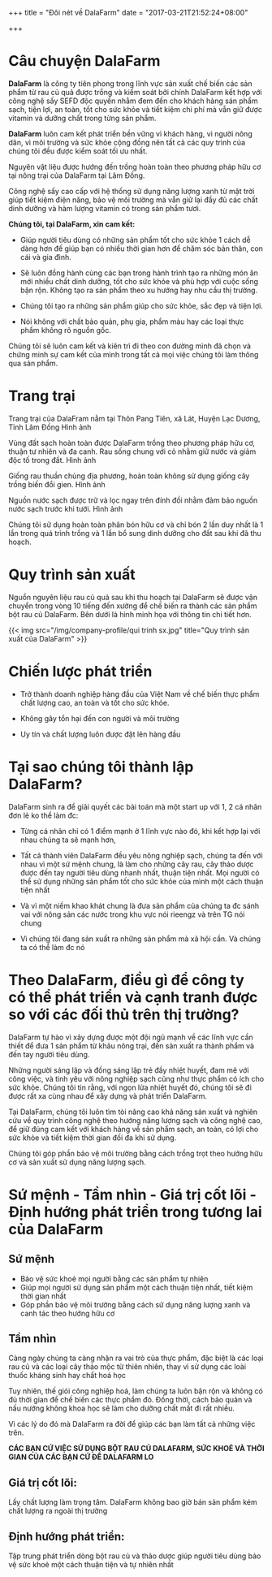 +++
title = "Đôi nét về DalaFarm"
date = "2017-03-21T21:52:24+08:00"

+++
 
# Câu chuyện DalaFarm 

**DalaFarm** là công ty tiên phong trong lĩnh vực sản xuất chế biến các sản phẩm từ rau củ quả được trồng và kiếm soát bởi chính DalaFarm kết hợp với công nghệ sấy SEFD độc quyền nhằm đem đến cho khách hàng sản phẩm sạch, tiện lợi, an toàn, tốt cho sức khỏe và tiết kiệm chi phí mà vẫn giữ được vitamin và dưỡng chất trong từng sản phẩm. 
 
**DalaFarm** luôn cam kết phát triển bền vững vì khách hàng, vì người nông dân, vì môi trường và sức khỏe cộng đồng nên tất cả các quy trình của chúng tôi đều được kiểm soát tối ưu nhất.
  
Nguyên vật liệu được hướng đến trồng hoàn toàn theo phương pháp hữu cơ tại nông trại của DalaFarm tại Lâm Đồng.
 
Công nghệ sấy cao cấp với hệ thống sử dụng năng lượng xanh từ mặt trời giúp tiết kiệm điện năng, bảo vệ môi trường mà vẫn giữ lại đầy đủ các chất dinh dưỡng và hàm lượng vitamin có trong sản phẩm tươi. 
 
**Chúng tôi, tại DalaFarm, xin cam kết:**  

* Giúp người tiêu dùng có những sản phẩm tốt cho sức khỏe 1 cách dễ dàng hơn đế giúp bạn có nhiều thời gian hơn để chăm sóc bản thân, con cái và gia đình.  

* Sẽ luôn đồng hành cùng các bạn trong hành trình tạo ra những món ăn mới nhiều chất dinh dưỡng, tốt cho sức khỏe và phù hợp với cuộc sống bận rộn. Không tạo ra sản phẩm theo xu hướng hay nhu cầu thị trường. 

* Chúng tôi tạo ra những sản phẩm giúp cho sức khỏe, sắc đẹp và tiện lợi.  

* Nói không với chất bảo quản, phụ gia, phẩm màu hay các loại thực phẩm không rõ nguồn gốc.  

Chúng tôi sẽ luôn cam kết và kiên trì đi theo con đường mình đã chọn và chứng minh sự cam kết của mình trong tất cả mọi việc chúng tôi làm thông qua sản phẩm. 
 
# Trang trại 
Trang trại của DalaFram  nằm tại Thôn Pang Tiên, xã Lát, Huyện Lạc Dương, Tỉnh Lâm Đồng 
Hình ảnh 

Vùng đất sạch hoàn toàn được DalaFarm trồng theo phương pháp hữu cơ, thuận tư nhiên và đa canh. Rau sống chung với cỏ nhằm giữ nước và giảm độc tố trong đất. 
Hình ảnh 

Giống rau thuần chủng địa phương, hoàn toàn không sử dụng giống cây trồng biến đổi gien. 
Hình ảnh 

Nguồn nước sạch được trữ và lọc ngay trên đính đồi nhằm đảm bảo nguồn nước sạch trước khi tưới. 
Hình ảnh 

Chúng tôi sử dụng hoàn toàn phân bón hữu cơ và chỉ bón 2 lần duy nhất là 1 lần trong quá trình trồng và 1 lần bổ sung dinh dưỡng cho đất sau khi đã thu hoạch. 

# Quy trình sản xuất
 
Nguồn nguyên liệu rau củ quả sau khi thu hoạch tại DalaFarm sẽ được vận chuyển trong vòng 10 tiếng đến xưởng để chế biến ra thành các sản phẩm bột rau củ DalaFarm. Bên dưới là hình minh họa với thông tin chi tiết hơn. 
 
{{< img src="/img/company-profile/qui trinh sx.jpg" title="Quy trình sản xuất của DalaFarm" >}}
 
# Chiến lược phát triển 

* Trở thành doanh nghiệp hàng đầu của Việt Nam về chế biến thực phẩm chất lượng cao, an toàn và tốt cho sức khỏe. 

* Không gây tổn hại đến con người và môi trường 

* Uy tín và chất lượng luôn được đặt lên hàng đầu 

# Tại sao chúng tôi thành lập DalaFarm?  
DalaFarm sinh ra để giải quyết các bài toán mà một start up với 1, 2 cá nhân đơn lẻ ko thể làm đc: 
 
* Từng cá nhân chỉ có 1 điểm mạnh ở 1 lĩnh vực nào đó, khi kết hợp lại với nhau chúng ta sẽ mạnh hơn,  

* Tất cả thành viên DalaFarm đều yêu nông nghiệp sạch, chúng ta đến với nhau vì một sứ mệnh chung, là làm cho những cây rau, cây thảo dược được đến tay người tiêu dùng nhanh nhất, thuận tiện nhất. Mọi người có thể sử dụng những sản phẩm tốt cho sức khỏe của mình một cách thuận tiện nhất  

* Và vì một niềm khao khát chung là đưa sản phẩm của chúng ta đc sánh vai với nông sản các nước trong khu vực nói rieengz và trên TG nói chung  

* Vì chúng tôi đang sản xuất ra những sản phẩm mà xã hội cần. Và chúng ta có thể làm đc nó  

# Theo DalaFarm, điều gì để công ty có thể phát triển và cạnh tranh được so với các đối thủ trên thị trường?  

DalaFarm tự hào vì xây dựng được một đội ngũ mạnh về các lĩnh vực cần thiết để đưa 1 sản phẩm từ khâu nông trại, đến sản xuất ra thành phẩm và đến tay người tiêu dùng. 

Những người sáng lập và đồng sáng lập trẻ đầy nhiệt huyết, đam mê với công việc, và tình yêu với nông nghiệp sạch cũng như thực phẩm có ích cho sức khỏe. Chúng tôi tin rằng, với ngọn lửa nhiệt huyết đó, chúng tôi sẽ đi được rất xa cùng nhau để xây dựng và phát triển DalaFarm.  

Tại DalaFarm, chúng tôi luôn tìm tòi nâng cao khả năng sản xuất và nghiên cứu về quy trình công nghệ theo hướng năng lượng sạch và công nghệ cao, để giữ đúng cam kết với khách hàng về sản phẩm sạch, an toàn, có lợi cho sức khỏe và tiết kiệm thời gian đối đa khi sử dụng.  

Chúng tôi góp phần bảo vệ môi trường bằng cách trồng trọt theo hướng hữu cơ và sản xuất sử dụng năng lượng sạch.  

# Sứ mệnh - Tầm nhìn - Giá trị cốt lõi - Định hướng phát triển trong tương lai của DalaFarm  

## Sứ mệnh  
* Bảo vệ sức khoẻ mọi người bằng các sản phẩm tự nhiên 
* Giúp mọi người sử dụng sản phẩm một cách thuận tiện nhất, tiết kiệm thời gian nhất 
* Góp phần bảo vệ môi trường bằng cách sử dụng năng lượng xanh và canh tác theo hướng hữu cơ  

## Tầm nhìn  
Càng ngày chúng ta càng nhận ra vai trò của thực phẩm, đặc biệt là các loại rau củ và các loại cây thảo mộc từ thiên nhiên, thay vì sử dụng các loài thuốc kháng sinh hay chất hoá học   

Tuy nhiên, thế giói công nghiệp hoá, làm chúng ta luôn bận rộn và không có đủ thời gian để chế biến các thực phẩm đó. Đồng thời, cách bảo quản và nấu nướng không khoa học sẽ làm cho dưỡng chất mất đi rất nhiều.   

Vì các lý do đó mà DalaFarm ra đời để giúp các bạn làm tất cả những việc trên. 

**CÁC BẠN CỨ VIỆC SỬ DỤNG BỘT RAU CỦ DALAFARM, SỨC KHOẺ VÀ THỜI GIAN CỦA CÁC BẠN CỨ ĐỂ DALAFARM LO**  

## Giá trị cốt lõi: 
Lấy chất lượng làm trọng tâm. DalaFarm không bao giờ bán sản phẩm kém chất lượng ra ngoài thị trường

## Định hướng phát triển: 
Tập trung phát triển dòng bột rau củ và thảo dược giúp người tiêu dùng bảo vệ sức khoẻ một cách thuận tiện và tự nhiên nhất 
 